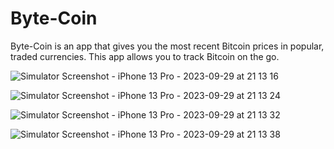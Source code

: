 # Byte-Coin
 Byte-Coin is an app that gives you the most recent Bitcoin prices in popular, traded currencies. This app allows you to track Bitcoin on the go.

 
![Simulator Screenshot - iPhone 13 Pro - 2023-09-29 at 21 13 16](https://github.com/sta5129/Byte-Coin/assets/83985934/e372a030-fc9c-4a48-9d1c-ff10a1b2a823)


![Simulator Screenshot - iPhone 13 Pro - 2023-09-29 at 21 13 24](https://github.com/sta5129/Byte-Coin/assets/83985934/3deefa97-a676-47cd-9303-9a0ff5aab298)


![Simulator Screenshot - iPhone 13 Pro - 2023-09-29 at 21 13 32](https://github.com/sta5129/Byte-Coin/assets/83985934/20b6df71-290d-421e-ba17-b482f651a641)


![Simulator Screenshot - iPhone 13 Pro - 2023-09-29 at 21 13 38](https://github.com/sta5129/Byte-Coin/assets/83985934/d31794cf-f1f2-40da-804b-9a89b81e74f0)
